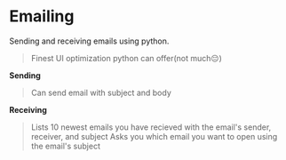 # Emailing
Sending and receiving emails using python. 
>Finest UI optimization python can offer(not much😔)


**Sending**
>Can send email with subject and body

**Receiving**

>Lists 10 newest emails you have recieved with the email's sender, receiver, and subject
>Asks you which email you want to open using the email's subject


